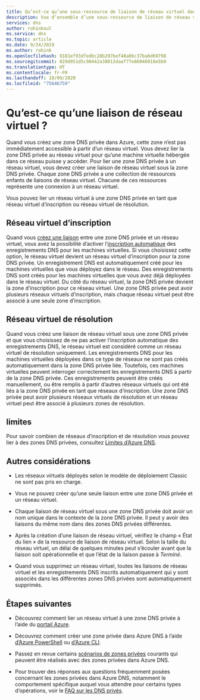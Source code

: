 ```yaml
---
title: Qu’est-ce qu’une sous-ressource de liaison de réseau virtuel dans les zones Azure DNS privées ?
description: Vue d’ensemble d’une sous-ressource de liaison de réseau virtuel dans une zone Azure DNS privée
services: dns
author: rohinkoul
ms.service: dns
ms.topic: article
ms.date: 9/24/2019
ms.author: rohink
ms.openlocfilehash: 9181ef93dfedbc28b297bef48a0bc37ba6d69798
ms.sourcegitcommit: 829d951d5c90442a38012daaf77e86046018e5b9
ms.translationtype: HT
ms.contentlocale: fr-FR
ms.lasthandoff: 10/09/2020
ms.locfileid: "75646759"
---
```

# <a name="what-is-a-virtual-network-link"></a>Qu’est-ce qu’une liaison de réseau virtuel ?

Quand vous créez une zone DNS privée dans Azure, cette zone n’est pas immédiatement accessible à partir d’un réseau virtuel. Vous devez lier la zone DNS privée au réseau virtuel pour qu’une machine virtuelle hébergée dans ce réseau puisse y accéder.
Pour lier une zone DNS privée à un réseau virtuel, vous devez créer une liaison de réseau virtuel sous la zone DNS privée. Chaque zone DNS privée a une collection de ressources enfants de liaisons de réseau virtuel. Chacune de ces ressources représente une connexion à un réseau virtuel.

Vous pouvez lier un réseau virtuel à une zone DNS privée en tant que réseau virtuel d’inscription ou réseau virtuel de résolution.

## <a name="registration-virtual-network"></a>Réseau virtuel d’inscription

Quand vous [créez une liaison](https://docs.microsoft.com/azure/dns/private-dns-getstarted-portal#link-the-virtual-network) entre une zone DNS privée et un réseau virtuel, vous avez la possibilité d’activer l’[inscription automatique](./private-dns-autoregistration.md) des enregistrements DNS pour les machines virtuelles. Si vous choisissez cette option, le réseau virtuel devient un réseau virtuel d’inscription pour la zone DNS privée. Un enregistrement DNS est automatiquement créé pour les machines virtuelles que vous déployez dans le réseau. Des enregistrements DNS sont créés pour les machines virtuelles que vous avez déjà déployées dans le réseau virtuel. Du côté du réseau virtuel, la zone DNS privée devient la zone d’inscription pour ce réseau virtuel.
Une zone DNS privée peut avoir plusieurs réseaux virtuels d’inscription, mais chaque réseau virtuel peut être associé à une seule zone d’inscription.

## <a name="resolution-virtual-network"></a>Réseau virtuel de résolution

Quand vous créez une liaison de réseau virtuel sous une zone DNS privée et que vous choisissez de ne pas activer l’inscription automatique des enregistrements DNS, le réseau virtuel est considéré comme un réseau virtuel de résolution uniquement. Les enregistrements DNS pour les machines virtuelles déployées dans ce type de réseaux ne sont pas créés automatiquement dans la zone DNS privée liée. Toutefois, ces machines virtuelles peuvent interroger correctement les enregistrements DNS à partir de la zone DNS privée. Ces enregistrements peuvent être créés manuellement, ou être remplis à partir d’autres réseaux virtuels qui ont été liés à la zone DNS privée en tant que réseaux d’inscription.
Une zone DNS privée peut avoir plusieurs réseaux virtuels de résolution et un réseau virtuel peut être associé à plusieurs zones de résolution.

## <a name="limits"></a>limites

Pour savoir combien de réseaux d’inscription et de résolution vous pouvez lier à des zones DNS privées, consultez [Limites d’Azure DNS](https://docs.microsoft.com/azure/azure-resource-manager/management/azure-subscription-service-limits#azure-dns-limits).

## <a name="other-considerations"></a>Autres considérations

* Les réseaux virtuels déployés selon le modèle de déploiement Classic ne sont pas pris en charge.

* Vous ne pouvez créer qu’une seule liaison entre une zone DNS privée et un réseau virtuel.

* Chaque liaison de réseau virtuel sous une zone DNS privée doit avoir un nom unique dans le contexte de la zone DNS privée. Il peut y avoir des liaisons du même nom dans des zones DNS privées différentes.

* Après la création d’une liaison de réseau virtuel, vérifiez le champ « État du lien » de la ressource de liaison de réseau virtuel. Selon la taille du réseau virtuel, un délai de quelques minutes peut s’écouler avant que la liaison soit opérationnelle et que l’état de la liaison passe à *Terminé*.

* Quand vous supprimez un réseau virtuel, toutes les liaisons de réseau virtuel et les enregistrements DNS inscrits automatiquement qui y sont associés dans les différentes zones DNS privées sont automatiquement supprimés.

## <a name="next-steps"></a>Étapes suivantes

* Découvrez comment lier un réseau virtuel à une zone DNS privée à l’aide du [portail Azure](https://docs.microsoft.com/azure/dns/private-dns-getstarted-portal#link-the-virtual-network).

* Découvrez comment créer une zone privée dans Azure DNS à l’aide [d’Azure PowerShell](./private-dns-getstarted-powershell.md) ou [d’Azure CLI](./private-dns-getstarted-cli.md).

* Passez en revue certains [scénarios de zones privées](./private-dns-scenarios.md) courants qui peuvent être réalisés avec des zones privées dans Azure DNS.

* Pour trouver des réponses aux questions fréquemment posées concernant les zones privées dans Azure DNS, notamment le comportement spécifique auquel vous attendre pour certains types d’opérations, voir le [FAQ sur les DNS privés](./dns-faq-private.md).
